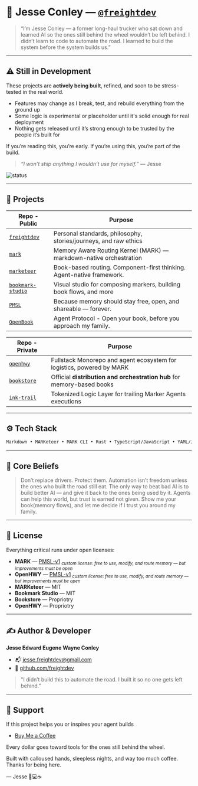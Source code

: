 # 👋 Jesse Conley — [`@freightdev`](https://github.com/freightdev)

> “I’m Jesse Conley — a former long-haul trucker who sat down and learned AI so the ones still behind the wheel wouldn’t be left behind.
> I didn’t learn to code to automate the road. I learned to build the system before the system builds us.”

---

## ⚠️ Still in Development

These projects are **actively being built**, refined, and soon to be stress-tested in the real world.

* Features may change as I break, test, and rebuild everything from the ground up
* Some logic is experimental or placeholder until it's solid enough for real deployment
* Nothing gets released until it’s strong enough to be trusted by the people it’s built for

If you’re reading this, you’re early.
If you’re using this, you’re part of the build.

> *“I won’t ship anything I wouldn’t use for myself.”* — Jesse

![status](https://img.shields.io/badge/status-in%20development-orange?style=flat-square)

---

## 🚚 Projects

| Repo - Public                                                      | Purpose                                                                 |
| ------------------------------------------------------------------ | ----------------------------------------------------------------------- |
| [`freightdev`](https://github.com/freightdev/freightdev)           | Personal standards, philosophy, stories/journeys, and raw ethics        |
| [`mark`](https://github.com/freightdev/mark)                       | Memory Aware Routing Kernel (MARK) — markdown-native orchestration      |
| [`marketeer`](https://github.com/freightdev/marketeer)             | Book-based routing. Component-first thinking. Agent-native framework.    |
| [`bookmark-studio`](https://github.com/freightdev/bookmark-studio) | Visual studio for composing markers, building book flows, and more       |
| [`PMSL`](https://github.com/freightdev/PMSL)                       | Because memory should stay free, open, and shareable — forever.         |
| [`OpenBook`](https://github.com/freightdev/OpenBook)               | Agent Protocol - Open your book, before you approach my family.         |

| Repo - Private                                                     | Purpose                                                                 |
| ------------------------------------------------------------------ | ----------------------------------------------------------------------- |
| [`openhwy`](https://github.com/freightdev/openhwy)                 | Fullstack Monorepo and agent ecosystem for logistics, powered by MARK   |
| [`bookstore`](https://github.com/freightdev/bookstore)             | Official **distribution and orchestration hub** for memory-based books    |
| [`ink-trail`](https://github.com/freightdev/ink-trail)             | Tokenized Logic Layer for trailing Marker Agents executions             |

---

## ⚙️ Tech Stack

```txt
Markdown • MARKeteer • MARK CLI • Rust • TypeScript/JavaScript • YAML/JSON
```

---

## 🧠 Core Beliefs

> Don’t replace drivers. Protect them.
> Automation isn’t freedom unless the ones who built the road still eat.
> The only way to beat bad AI is to build better AI — and give it back to the ones being used by it.
> Agents can help this world, but trust is earned not given. Show me your book(memory flows), and let me decide if I trust you around my family.
---

## 📄 License

Everything critical runs under open licenses:

- **MARK** — [PMSL-v1](https://your-license-link.com)
  <sub><i>custom license: free to use, modify, and route memory — but improvements must be open</i></sub>
- **OpenHWY** — [PMSL-v1](https://your-license-link.com)
  <sub><i>custom license: free to use, modify, and route memory — but improvements must be open</i></sub>
- **MARKeteer** — MIT
- **Bookmark Studio** — MIT
- **Bookstore** — Propriotry
- **OpenHWY** — Propriotry

---

## ✍️ Author & Developer

**Jesse Edward Eugene Wayne Conley**
  - 📬 [jesse.freightdev@gmail.com](mailto:jesse.freightdev@gmail.com)
  - 🔗 [github.com/freightdev](https://github.com/freightdev)

> "I didn’t build this to automate the road. I built it so no one gets left behind."

---

## 💛 Support

If this project helps you or inspires your agent builds
* [Buy Me a Coffee](https://coff.ee/freightdev)

Every dollar goes toward tools for the ones still behind the wheel.

Built with calloused hands, sleepless nights, and way too much coffee.
Thanks for being here.

— Jesse 🚚💻☕

